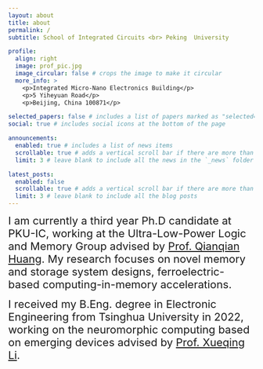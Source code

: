 ```yaml
---
layout: about
title: about
permalink: /
subtitle: School of Integrated Circuits <br> Peking  University

profile:
  align: right
  image: prof_pic.jpg
  image_circular: false # crops the image to make it circular
  more_info: >
    <p>Integrated Micro-Nano Electronics Building</p>
    <p>5 Yiheyuan Road</p>
    <p>Beijing, China 100871</p>

selected_papers: false # includes a list of papers marked as "selected={true}"
social: true # includes social icons at the bottom of the page

announcements:
  enabled: true # includes a list of news items
  scrollable: true # adds a vertical scroll bar if there are more than 3 news items
  limit: 3 # leave blank to include all the news in the `_news` folder

latest_posts:
  enabled: false
  scrollable: true # adds a vertical scroll bar if there are more than 3 new posts items
  limit: 3 # leave blank to include all the blog posts
---
```


<span style="font-size: 22px">I am currently a third year Ph.D candidate at PKU-IC, working at the Ultra-Low-Power Logic and Memory Group advised by [Prof. Qianqian Huang](http://scholar.pku.edu.cn/qianqianhuang). My research focuses on novel memory and storage system designs, ferroelectric-based computing-in-memory accelerations.</span>

<span style="font-size: 22px">I received my B.Eng. degree in Electronic Engineering from Tsinghua University in 2022, working on the neuromorphic computing based on emerging devices advised by [Prof. Xueqing Li](https://nics.ee.tsinghua.edu.cn/people/Xueqing/).</span>

